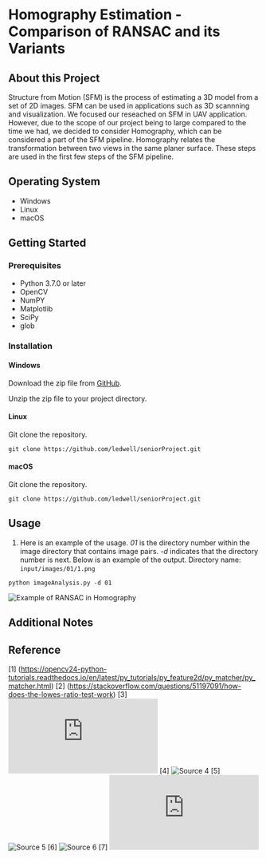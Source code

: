 # **Homography Estimation - Comparison of RANSAC and its Variants**
## About this Project
Structure from Motion (SFM) is the process of estimating a 3D model from a set of 2D images. SFM can be used in applications such as 3D scannning and visualization. We focused our reseached on SFM in UAV application. However, due to the scope of our project being to large compared to the time we had, we decided to consider Homography, which can be considered a part of the SFM pipeline. Homography relates the transformation between two views in the same planer surface. These steps are used in the first few steps of the SFM pipeline.
## Operating System 
- Windows
- Linux
- macOS
## Getting Started
### Prerequisites
- Python 3.7.0 or later
- OpenCV
- NumPY
- Matplotlib
- SciPy
- glob
### Installation
#### Windows
Download the zip file from [GitHub](https://github.com/ledwell/seniorProject).

Unzip the zip file to your project directory.
#### Linux
Git clone the repository.

`git clone https://github.com/ledwell/seniorProject.git`
#### macOS
Git clone the repository. 

`git clone https://github.com/ledwell/seniorProject.git`
## Usage
1. Here is an example of the usage. _01_ is the directory number within the image directory that contains image pairs. _-d_ indicates that the directory number is next. Below is an example of the output.
Directory name: `input/images/01/1.png`

`python imageAnalysis.py -d 01`

![Example of RANSAC in Homography](https://github.com/ledwell/seniorProject/blob/main/output/images/02/RANSAC_inlier_matches.png)
## Additional Notes
## Reference 
[1] (https://opencv24-python-tutorials.readthedocs.io/en/latest/py_tutorials/py_feature2d/py_matcher/py_matcher.html)
[2] (https://stackoverflow.com/questions/51197091/how-does-the-lowes-ratio-test-work)
[3] ![Source 3](http://6.869.csail.mit.edu/fa12/lectures/lecture13ransac/lecture13ransac.pdf)
[4] ![Source 4](https://stackoverflow.com/questions/28717054/calculating-sharpness-of-an-image)
[5] ![Source 5](https://stackoverflow.com/questions/24671901/does-there-exist-a-way-to-directly-figure-out-the-smoothness-of-a-digital-imag)
[6] ![Source 6](https://stackoverflow.com/questions/58821130/how-to-calculate-the-contrast-of-an-image)
[7] ![Source 7](https://github.com/MarshalLeeeeee/Tamura-In-Python/blob/master/tamura-numpy.py)